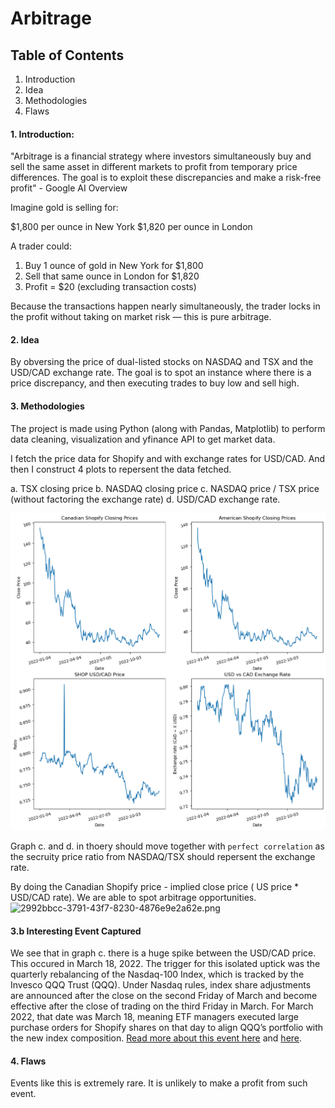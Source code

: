 # Arbitrage

## Table of Contents
1. Introduction
2. Idea
3. Methodologies
4. Flaws


#### 1. Introduction:

"Arbitrage is a financial strategy where investors simultaneously buy and sell the same asset in different markets to profit from temporary price differences. The goal is to exploit these discrepancies and make a risk-free profit" - Google AI Overview 

Imagine gold is selling for:

$1,800 per ounce in New York
$1,820 per ounce in London

A trader could:

1. Buy 1 ounce of gold in New York for $1,800
2. Sell that same ounce in London for $1,820
3. Profit = $20 (excluding transaction costs)

Because the transactions happen nearly simultaneously, the trader locks in the profit without taking on market risk — this is pure arbitrage.

#### 2. Idea

By obversing the price of dual-listed stocks on NASDAQ and TSX and the USD/CAD exchange rate. The goal is to spot an instance where there is a price discrepancy, and then executing trades to buy low and sell high.

#### 3. Methodologies

The project is made using Python (along with Pandas, Matplotlib) to perform data cleaning, visualization and yfinance API to get market data. 

I fetch the price data for Shopify and with exchange rates for USD/CAD. And then I construct 4 plots to repersent the data fetched.

a. TSX closing price
b. NASDAQ closing price
c. NASDAQ price / TSX price (without factoring the exchange rate)
d. USD/CAD exchange rate.

![alt text](5b2d3f99-fb50-490a-b019-2ab0a1913b0e.png)

Graph c. and d. in thoery should move together with `perfect correlation` as the secruity price ratio from NASDAQ/TSX should repersent the exchange rate. 

By doing the Canadian Shopify price - implied close price ( US price * USD/CAD rate). We are able to spot arbitrage opportunities.
![2992bbcc-3791-43f7-8230-4876e9e2a62e.png](attachment:2992bbcc-3791-43f7-8230-4876e9e2a62e.png)

#### 3.b Interesting Event Captured 
We see that in graph c. there is a huge spike between the USD/CAD price. This occured in March 18, 2022. The trigger for this isolated uptick was the quarterly rebalancing of the Nasdaq-100 Index, which is tracked by the Invesco QQQ Trust (QQQ). Under Nasdaq rules, index share adjustments are announced after the close on the second Friday of March and become effective after the close of trading on the third Friday in March. For March 2022, that date was March 18, meaning ETF managers executed large purchase orders for Shopify shares on that day to align QQQ’s portfolio with the new index composition. [Read more about this event here](https://markets.businessinsider.com/news/stocks/nyse-shopify-stock-price-spike-probe-caused-18m-losses-report-2022-3) and [here](https://seekingalpha.com/news/3818190-shopify-100share-price-spike-earlier-this-month-said-to-be-probed-by-nyse?utm_medium=referral&utm_source=chatgpt.com).


#### 4. Flaws

Events like this is extremely rare. It is unlikely to make a profit from such event.
